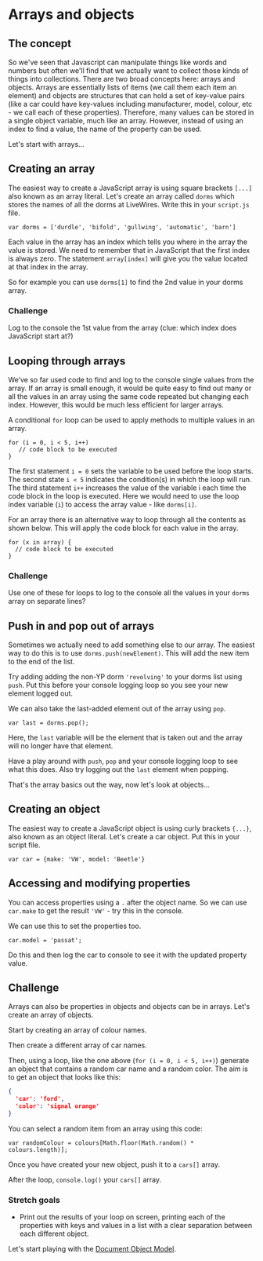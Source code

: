 # Arrays and objects

## The concept

So we've seen that Javascript can manipulate things like words and numbers but often we'll find that we actually want to collect those kinds of things into collections. There are two broad concepts here: arrays and objects. Arrays are essentially lists of items (we call them each item an element) and objects are structures that can hold a set of key-value pairs (like a car could have key-values including manufacturer, model, colour, etc - we call each of these properties). Therefore, many values can be stored in a single object variable, much like an array. However, instead of using an index to find a value, the name of the property can be used.

Let's start with arrays...

## Creating an array

The easiest way to create a JavaScript array is using square brackets `[...]` also known as an array literal. Let's create an array called `dorms` which stores the names of all the dorms at LiveWires. Write this in your `script.js` file.

```JS
var dorms = ['durdle', 'bifold', 'gullwing', 'automatic', 'barn']
```

Each value in the array has an index which tells you where in the array the value is stored. We need to remember that in JavaScript that the first index is always zero. The statement `array[index]` will give you the value located at that index in the array.

So for example you can use `dorms[1]` to find the 2nd value in your dorms array.

### Challenge

Log to the console the 1st value from the array (clue: which index does JavaScript start at?)

## Looping through arrays

We’ve so far used code to find and log to the console single values from the array. If an array is small enough, it would be quite easy to find out many or all the values in an array using the same code repeated but changing each index. However, this would be much less efficient for larger arrays.

A conditional `for` loop can be used to apply methods to multiple values in an array.

```JS
for (i = 0, i < 5, i++)
   // code block to be executed
}
```

The first statement `i = 0` sets the variable to be used before the loop starts. The second state `i < 5` indicates the condition(s) in which the loop will run. The third statement `i++` increases the value of the variable i each time the code block in the loop is executed. Here we would need to use the loop index variable (`i`) to access the array value - like `dorms[i]`.

For an array there is an alternative way to loop through all the contents as shown below. This will apply the code block for each value in the array.

```JS
for (x in array) {
  // code block to be executed
}
```

### Challenge

Use one of these for loops to log to the console all the values in your `dorms` array on separate lines?

## Push in and pop out of arrays

Sometimes we actually need to add something else to our array. The easiest way to do this is to use `dorms.push(newElement)`. This will add the new item to the end of the list.

Try adding adding the non-YP dorm `'revolving'` to your dorms list using `push`. Put this before your console logging loop so you see your new element logged out.

We can also take the last-added element out of the array using `pop`.

```JS
var last = dorms.pop();
```

Here, the `last` variable will be the element that is taken out and the array will no longer have that element.

Have a play around with `push`, `pop` and your console logging loop to see what this does. Also try logging out the `last` element when popping.

That's the array basics out the way, now let's look at objects...

## Creating an object

The easiest way to create a JavaScript object is using curly brackets `{...}`, also known as an object literal. Let's create a car object. Put this in your script file.

```JS
var car = {make: 'VW', model: 'Beetle'}
```

## Accessing and modifying properties

You can access properties using a `.` after the object name. So we can use `car.make` to get the result `'VW'` - try this in the console.

We can use this to set the properties too.

```JS
car.model = 'passat';
```

Do this and then log the car to console to see it with the updated property value.

## Challenge

Arrays can also be properties in objects and objects can be in arrays. Let's create an array of objects.

Start by creating an array of colour names.

Then create a different array of car names.

Then, using a loop, like the one above (`for (i = 0, i < 5, i++)`) generate an object that contains a random car name and a random color. The aim is to get an object that looks like this:

```JSON
{
  'car': 'ford',
  'color': 'signal orange'
}
```

You can select a random item from an array using this code:

```JS
var randomColour = colours[Math.floor(Math.random() * colours.length)];
```

Once you have created your new object, push it to a `cars[]` array.

After the loop, `console.log()` your `cars[]` array.

### Stretch goals

- Print out the results of your loop on screen, printing each of the properties with keys and values in a list with a clear separation between each different object.

Let's start playing with the [Document Object Model](05-dom-manipulation.md).

